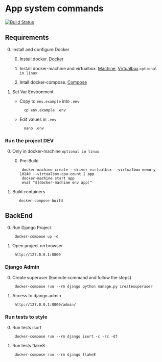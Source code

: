 # App system commands

[![Build Status](https://travis-ci.org/ebar0n/system-commands.svg?branch=master)](https://travis-ci.org/ebar0n/system-commands)

## Requirements

0. Install and configure Docker

    0. Install docker. [Docker](https://www.docker.com)

    0. Install docker-machine and virtualbox. [Machine](https://docs.docker.com/machine/), [Virtualbox](https://www.virtualbox.org/wiki/Downloads) `optional in linux`

    0. Intall docker-compose. [Compose](https://docs.docker.com/compose/install/)

0. Set Var Environment

    * Copy to `env.example` into `.env`

            cp env.example .env

    * Edit values in `.env`

            nano .env

### Run the project DEV

0. Only in docker-machine `optional in linux`

    0. Pre-Build

            docker-machine create --driver virtualbox --virtualbox-memory 10240 --virtualbox-cpu-count 2 app
            docker-machine start app
            eval "$(docker-machine env app)"

0. Build containers

          docker-compose build

## BackEnd

0. Run Django Project

        docker-compose up -d
        
0. Open project on browser

        http://127.0.0.1:8000

### Django Admin

0. Create superuser (Execute command and follow the steps)

        docker-compose run --rm django python manage.py createsuperuser

0. Access to django admin

        http://127.0.0.1:8000/admin/

### Run tests to style

0. Run tests isort

        docker-compose run --rm django isort -c -rc -df

0. Run tests flake8

        docker-compose run --rm django flake8
